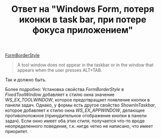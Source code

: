 ﻿---
title: "Ответ на \"Windows Form, потеря иконки в task bar, при потере фокуса приложением\""
se.owner.user_id: 240512
se.owner.display_name: "MSDN.WhiteKnight"
se.owner.link: "https://ru.stackoverflow.com/users/240512/msdn-whiteknight"
se.answer_id: 777950
se.question_id: 777940
se.post_type: answer
se.score: 2
se.is_accepted: True
---
<p><a href="https://msdn.microsoft.com/ru-ru/library/hw8kes41(v=vs.110).aspx" rel="nofollow noreferrer">FormBorderStyle</a></p>

<blockquote>
  <p>A tool window does not appear in the taskbar or in the window that appears when the user presses ALT+TAB.</p>
</blockquote>

<p>Так и должно быть.</p>

<p>Более подробно: Установка свойства <em>FormBorderStyle</em> в <em>FixedToolWindow</em> добавляет к стилю окна значение <em>WS_EX_TOOLWINDOW</em>, которое предотвращает появление кнопки в панели задач. Однако, у формы есть другое свойство <em>ShownInTaskbar</em>, которое добавляет к стилю окна <em>WS_EX_APPWINDOW</em>, делающее противоположное (принудительное отображение кнопки в панели задач). Если окно имеет оба этих стиля, получается что-то вроде неопределенного поведения, т.к. нигде четко не написано, что имеет приоритет.</p>
